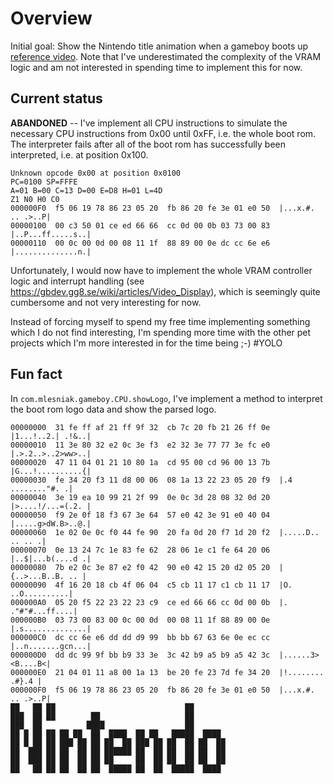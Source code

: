 # Overview

Initial goal: Show the Nintendo title animation when a gameboy 
boots up [reference video](https://www.youtube.com/watch?v=g9x6alnYvIU&ab_channel=i12bretro).
Note that I've underestimated the complexity of the VRAM logic
and am not interested in spending time to implement this for now.

## Current status

**ABANDONED** -- I've implement all CPU instructions to simulate the necessary CPU instructions from 
0x00 until 0xFF, i.e. the whole boot rom. The interpreter fails after all of the boot rom has successfully
been interpreted, i.e. at position 0x100.
```
Unknown opcode 0x00 at position 0x0100
PC=0100 SP=FFFE
A=01 B=00 C=13 D=00 E=D8 H=01 L=4D
Z1 N0 H0 C0
000000F0  f5 06 19 78 86 23 05 20  fb 86 20 fe 3e 01 e0 50  |...x.#. .. .>..P|
00000100  00 c3 50 01 ce ed 66 66  cc 0d 00 0b 03 73 00 83  |..P...ff.....s..|
00000110  00 0c 00 0d 00 08 11 1f  88 89 00 0e dc cc 6e e6  |..............n.|
```
Unfortunately, I would now have to implement the whole VRAM controller logic 
and interrupt handling (see https://gbdev.gg8.se/wiki/articles/Video_Display), 
which is seemingly quite cumbersome and not very interesting for now. 

Instead of forcing myself to spend my free time implementing something which
I do not find interesting, I'm spending more time with the other pet projects
which I'm more interested in for the time being ;-) #YOLO

## Fun fact
In `com.mlesniak.gameboy.CPU.showLogo`, I've implement a method to interpret the boot rom logo data and show the
parsed logo. 

```
00000000  31 fe ff af 21 ff 9f 32  cb 7c 20 fb 21 26 ff 0e  |1...!..2.| .!&..|
00000010  11 3e 80 32 e2 0c 3e f3  e2 32 3e 77 77 3e fc e0  |.>.2..>..2>ww>..|
00000020  47 11 04 01 21 10 80 1a  cd 95 00 cd 96 00 13 7b  |G...!..........{|
00000030  fe 34 20 f3 11 d8 00 06  08 1a 13 22 23 05 20 f9  |.4 ........"#. .|
00000040  3e 19 ea 10 99 21 2f 99  0e 0c 3d 28 08 32 0d 20  |>....!/...=(.2. |
00000050  f9 2e 0f 18 f3 67 3e 64  57 e0 42 3e 91 e0 40 04  |.....g>dW.B>..@.|
00000060  1e 02 0e 0c f0 44 fe 90  20 fa 0d 20 f7 1d 20 f2  |.....D.. .. .. .|
00000070  0e 13 24 7c 1e 83 fe 62  28 06 1e c1 fe 64 20 06  |..$|...b(....d .|
00000080  7b e2 0c 3e 87 e2 f0 42  90 e0 42 15 20 d2 05 20  |{..>...B..B. .. |
00000090  4f 16 20 18 cb 4f 06 04  c5 cb 11 17 c1 cb 11 17  |O. ..O..........|
000000A0  05 20 f5 22 23 22 23 c9  ce ed 66 66 cc 0d 00 0b  |. ."#"#...ff....|
000000B0  03 73 00 83 00 0c 00 0d  00 08 11 1f 88 89 00 0e  |.s..............|
000000C0  dc cc 6e e6 dd dd d9 99  bb bb 67 63 6e 0e ec cc  |..n.......gcn...|
000000D0  dd dc 99 9f bb b9 33 3e  3c 42 b9 a5 b9 a5 42 3c  |......3><B....B<|
000000E0  21 04 01 11 a8 00 1a 13  be 20 fe 23 7d fe 34 20  |!........ .#}.4 |
000000F0  f5 06 19 78 86 23 05 20  fb 86 20 fe 3e 01 e0 50  |...x.#. .. .>..P|
██   ██ ██                             ██       
███  ██ ██        ██                   ██       
███  ██          ████                  ██       
██ █ ██ ██ ██ ██  ██  ████  ██ ██   █████  ████ 
██ █ ██ ██ ███ ██ ██ ██  ██ ███ ██ ██  ██ ██  ██
██  ███ ██ ██  ██ ██ ██████ ██  ██ ██  ██ ██  ██
██  ███ ██ ██  ██ ██ ██     ██  ██ ██  ██ ██  ██
██   ██ ██ ██  ██ ██  █████ ██  ██  █████  ████ 

```